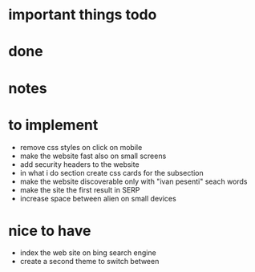 # important things todo

# done

# notes 

# to implement 
- remove css styles on click on mobile
- make the website fast also on small screens
- add security headers to the website
- in what i do section create css cards for the subsection
- make the website discoverable only with "ivan pesenti" seach words
- make the site the first result in SERP
- increase space between alien on small devices

# nice to have
- index the web site on bing search engine
- create a second theme to switch between